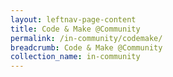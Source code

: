 ```yaml
---
layout: leftnav-page-content
title: Code & Make @Community
permalink: /in-community/codemake/
breadcrumb: Code & Make @Community
collection_name: in-community
---
```


